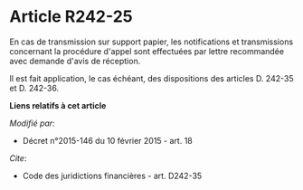 # Article R242-25

En cas de transmission sur support papier, les notifications et transmissions concernant la procédure d'appel sont effectuées
par lettre recommandée avec demande d'avis de réception. 

Il est fait application, le cas échéant, des dispositions des articles D. 242-35 et D. 242-36.

**Liens relatifs à cet article**

_Modifié par_:

  - Décret n°2015-146 du 10 février 2015 - art. 18

_Cite_:

  - Code des juridictions financières - art. D242-35
